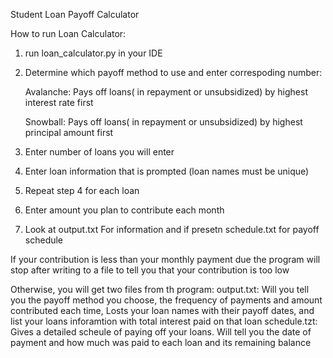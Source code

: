 Student Loan Payoff Calculator

How to run Loan Calculator:
1. run loan_calculator.py in your IDE
2. Determine which payoff method to use and enter correspoding number:

   Avalanche: Pays off loans( in repayment or unsubsidized) by highest interest rate first

   Snowball: Pays off loans( in repayment or unsubsidized) by highest principal amount first
4. Enter number of loans you will enter
5. Enter loan information that is prompted
   (loan names must be unique)
6. Repeat step 4 for each loan 
7. Enter amount you plan to contribute each month
8. Look at output.txt For information and if presetn schedule.txt for payoff schedule

If your contribution is less than your monthly payment due the program will stop after writing to a file to tell you that your contribution is too low

Otherwise, you will get two files from th program:
  output.txt: Will you tell you the payoff method you choose, the frequency of payments and amount contributed each time, Losts your loan names with their payoff dates, and list your loans inforamtion with total interest paid on that loan
  schedule.tzt: Gives a detailed scheule of paying off your loans. Will tell you the date of payment and how much was paid to each loan and its remaining balance
